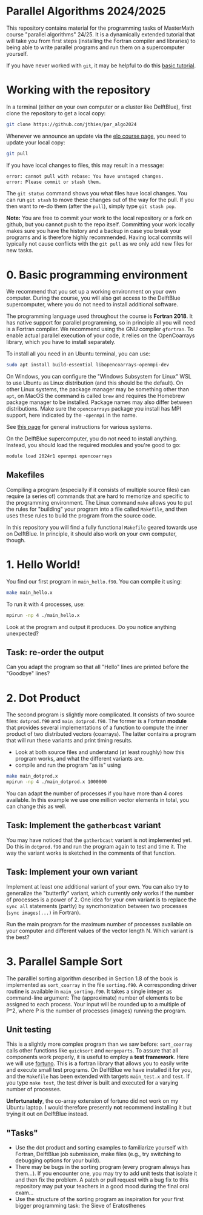# Parallel Algorithms 2024/2025

This repository contains material for the programming tasks of MasterMath course "parallel algorithms" 24/25.
It is a dynamically extended tutorial that will take you from first steps (installing the Fortran compiler and libraries)
to being able to write parallel programs and run them on a supercomputer yourself.

If you have never worked with ``git``, it may be helpful to do this [basic tutorial](https://product.hubspot.com/blog/git-and-github-tutorial-for-beginners).

# Working with the repository

In a terminal (either on your own computer or a cluster like DelftBlue),
first clone the repository to get a local copy:
```bash
git clone https://github.com/jthies/par_algo2024
```

Whenever we announce an update via the [elo course page](https://elo.mastermath.nl/course/view.php?id=1065),
you need to update your local copy:
```bash
git pull
```
If you have local changes to files, this may result in a message:
```bash
error: cannot pull with rebase: You have unstaged changes.
error: Please commit or stash them.
```
The ``git status`` command shows you what files have local changes.
You can run ``git stash`` to move these changes out of the way for the pull.
If you then want to re-do them (after the ``pull``), simply type ``git stash pop``.

**Note:** You are free to commit your work to the local repository or a fork on github,
but you cannot push to the repo itself. Committing your work locally makes sure you have
the history and a backup in case you break your programs and is therefore highly recommended.
Having local commits will typically not cause conflicts with the ``git pull`` as we only
add new files for new tasks.

# 0. Basic programming environment

We recommend that you set up a working environment on your own computer.
During the course, you will also get access to the DelftBlue supercomputer,
where you do not need to install additional software.

The programming language used throughout the course is **Fortran 2018**. It has native support for
parallel programming, so in principle all you will need is a Fortran compiler.
We recommend using the GNU compiler ``gfortran``. To enable actual parallel execution of your code,
it relies on the OpenCoarrays library, which you have to install separately.

To install all you need in an Ubuntu terminal, you can use:
```bash
sudo apt install build-essential libopencoarrays-openmpi-dev
```
On Windows, you can configure the "Windows Subsystem for Linux" WSL to use Ubuntu as Linux distribution (and this should be the default).
On other Linux systems, the package manager may be something other than ``apt``, on MacOS the command is called ``brew`` and requires the Homebrew package manager to be installed.
Package names may also differ between distributions. Make sure the ``opencoarrays`` package you install has MPI support,
here indicated by the ``-openmpi`` in the name.

See [this page](http://www.opencoarrays.org/) for general instructions for various systems.

On the DelftBlue supercomputer, you do not need to install anything. Instead, you should load the required modules
and you're good to go:
```bash
module load 2024r1 openmpi opencoarrays
```
## Makefiles

Compiling a program (especially if it consists of multiple source files)
can require (a series of) commands that are hard to memorize and specific
to the programming environment. The Linux command ``make`` allows you to put the
rules for "building" your program into a file called ``Makefile``, and then uses
these rules to build the program from the source code.

In this repository you will find a fully functional ``Makefile`` geared towards
use on DelftBlue. In principle, it should also work on your own computer, though.

# 1. Hello World!

You find our first program in ``main_hello.f90``.
You can compile it using:
```bash
make main_hello.x
```
To run it with 4 processes, use:
```bash
mpirun -np 4 ./main_hello.x
```
Look at the program and output it produces.
Do you notice anything unexpected?

## Task: re-order the output

Can you adapt the program so that all "Hello" lines are printed before the "Goodbye" lines?

# 2. Dot Product

The second program is slightly more complicated. It consists of two source files: ``dotprod.f90``
and ``main_dotprod.f90``. The former is a Fortran __module__ that provides several implementations
of a function to compute the inner product of two distributed vectors (coarrays). The latter contains
a program that will run these variants and print timing results.

- Look at both source files and understand (at least roughly) how this program works, and what the different
variants are.
- compile and run the program "as is" using
```bash
make main_dotprod.x
mpirun -np 4 ./main_dotprod.x 1000000
```
You can adapt the number of processes if you have more than 4 cores available. In this example we use one million vector elements in total,
you can change this as well.

## Task: Implement the ``gatherbcast`` variant

You may have noticed that the ``gatherbcast`` variant is not implemented yet.
Do this in ``dotprod.f90`` and run the program again to test and time it.
The way the variant works is sketched in the comments of that function.

## Task: Implement your own variant

Implement at least one additional variant of your own. You can also try to generalize the "butterfly"
variant, which currently only works if the number of processes is a power of 2.
One idea for your own variant is to replace the ``sync all`` statements (partly) by syncrhonization between two processes (``sync images(...)`` in Fortran).

Run the main program for the maximum number of processes available on your computer and different values of the vector length N.
Which variant is the best?

# 3. Parallel Sample Sort

The paralllel sorting algorithm described in Section 1.8 of the book is implemented as ``sort_coarray`` in the file ``sorting.f90``.
A corresponding driver routine is available in ``main_sorting.f90``. It takes a single integer as command-line argument: The (approximate)
number of elements to be assigned to each process. Your input will be rounded up to a multiple of P^2, where P is the number of processes (images)
running the program.

## Unit testing

This is a slightly more complex program than we saw before: ``sort_coarray`` calls other functions like ``quicksort`` and ``mergeparts``. To assure that all
components work properly, it is useful to employ a **test framework**. Here we will use [fortuno](https://github.com/fortuno-repos/fortuno-coarray).
This is a fortran library that allows you to easily write and execute small test programs. On DelftBlue we have installed it for you, and the ``Makefile``
has been extended with targets ``main_test.x`` and ``test``. If you type ``make test``, the test driver is built and executed for a varying number of
processes.

**Unfortunately**, the co-array extension of fortuno did not work on my Ubuntu laptop. I would therefore presently __not__ recommend installing it
but trying it out on DelftBlue instead.

## "Tasks"

- Use the dot product and sorting examples to familiarize yourself with Fortran, DelftBlue job submission, make files
(e.g., try switching to debugging options for your build).
- There may be bugs in the sorting program (every program always has them...). If you encounter one, you may try to add 
unit tests that isolate it and then fix the problem. A patch or pull request with a bug fix to this repository may put your
teachers in a good mood during the final oral exam...
- Use the structure of the sorting program as inspiration for your first bigger programming task: the Sieve of Eratosthenes
